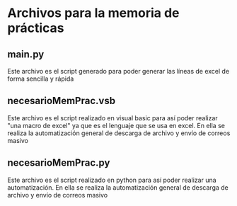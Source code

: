 # Archivos para la memoria de prácticas

## main.py

Este archivo es el script generado para poder generar las líneas de excel de forma sencilla y rápida

## necesarioMemPrac.vsb

Este archivo es el script realizado en visual basic para así poder realizar "una macro de excel" ya que es el lenguaje que se usa en excel. En ella se realiza la automatización general de descarga de archivo y envío de correos masivo

## necesarioMemPrac.py

Este archivo es el script realizado en python para así poder realizar una automatización. En ella se realiza la automatización general de descarga de archivo y envío de correos masivo
